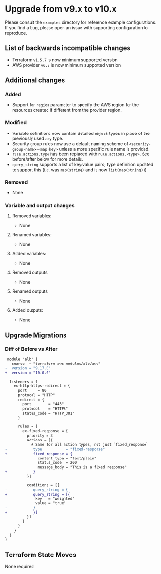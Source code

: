 # Upgrade from v9.x to v10.x

Please consult the `examples` directory for reference example configurations. If you find a bug, please open an issue with supporting configuration to reproduce.

## List of backwards incompatible changes

- Terraform `v1.5.7` is now minimum supported version
- AWS provider `v6.5` is now minimum supported version

## Additional changes

### Added

- Support for `region` parameter to specify the AWS region for the resources created if different from the provider region.

### Modified

- Variable definitions now contain detailed `object` types in place of the previously used `any` type.
- Security group rules now use a default naming scheme of `<security-group-name>-<map-key>` unless a more specific rule name is provided.
- `rule.actions.type` has been replaced with `rule.actions.<type>`. See before/after below for more details.
- `query_string` supports a list of key:value pairs; type definition updated to support this (i.e. was `map(string)` and is now `list(map(string))`)

### Removed

- None

### Variable and output changes

1. Removed variables:

   - None

2. Renamed variables:

   - None

3. Added variables:

   - None

4. Removed outputs:

   - None

5. Renamed outputs:

   - None

6. Added outputs:

   - None

## Upgrade Migrations

### Diff of Before vs After

```diff
 module "alb" {
   source  = "terraform-aws-modules/alb/aws"
-  version = "9.17.0"
+  version = "10.0.0"

  listeners = {
    ex-http-https-redirect = {
      port     = 80
      protocol = "HTTP"
      redirect = {
        port        = "443"
        protocol    = "HTTPS"
        status_code = "HTTP_301"
      }

      rules = {
        ex-fixed-response = {
          priority = 3
          actions = [{
            # Same for all action types, not just `fixed_response`
-            type           = "fixed-response"
+            fixed_response = {
               content_type = "text/plain"
               status_code  = 200
               message_body = "This is a fixed response"
+            }
          }]

          conditions = [{
-            query_string = {
+            query_string = [{
              key   = "weighted"
              value = "true"
-            }
+            }]
          }]
        }
      }
    }
  }
}
```

## Terraform State Moves

None required
